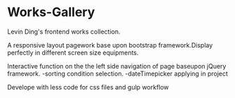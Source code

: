 # Works-Gallery
Levin Ding's frontend works collection.

A responsive layout pagework base upon bootstrap framework.Display perfectly in different screen size equipments.

Interactive function on the the left side navigation of page baseupon jQuery framework.
  -sorting condition selection.
  -dateTimepicker applying in project

Develope with less code for css files and gulp workflow
